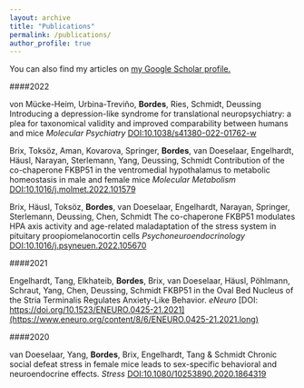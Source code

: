 ```yaml
---
layout: archive
title: "Publications"
permalink: /publications/
author_profile: true
---
```


  You can also find my articles on <u><a href="https://scholar.google.com/citations?user=T6pswigAAAAJ&hl=en&oi=ao">my Google Scholar profile</a>.</u>

####2022

von Mücke-Heim, Urbina-Treviño, **Bordes**, Ries, Schmidt, Deussing
Introducing a depression-like syndrome for translational neuropsychiatry: a plea for taxonomical validity and improved comparability between humans and mice *Molecular Psychiatry*
[DOI:10.1038/s41380-022-01762-w](https://www.nature.com/articles/s41380-022-01762-w)

Brix, Toksöz, Aman, Kovarova, Springer, **Bordes**, van Doeselaar, Engelhardt, Häusl, Narayan, Sterlemann, Yang, Deussing, Schmidt
Contribution of the co-chaperone FKBP51 in the ventromedial hypothalamus to metabolic homeostasis in male and female mice *Molecular Metabolism*
[DOI:10.1016/j.molmet.2022.101579](https://www.sciencedirect.com/science/article/pii/S221287782200148X?via%3Dihub)

Brix, Häusl, Toksöz, **Bordes**, van Doeselaar, Engelhardt, Narayan, Springer, Sterlemann, Deussing, Chen, Schmidt
The co-chaperone FKBP51 modulates HPA axis activity and age-related maladaptation of the stress system in pituitary proopiomelanocortin cells *Psychoneuroendocrinology*
[DOI:10.1016/j.psyneuen.2022.105670](https://www.sciencedirect.com/science/article/pii/S0306453022000117?via%3Dihub)

####2021

Engelhardt, Tang, Elkhateib, **Bordes**, Brix, van Doeselaar, Häusl, Pöhlmann, Schraut, Yang, Chen, Deussing, Schmidt
FKBP51 in the Oval Bed Nucleus of the Stria Terminalis Regulates Anxiety-Like Behavior. *eNeuro*
[DOI: https://doi.org/10.1523/ENEURO.0425-21.2021](https://www.eneuro.org/content/8/6/ENEURO.0425-21.2021.long)

####2020

van Doeselaar, Yang, **Bordes**, Brix, Engelhardt, Tang & Schmidt
Chronic social defeat stress in female mice leads to sex-specific behavioral and neuroendocrine effects. *Stress*
[DOI:10.1080/10253890.2020.1864319](https://www.tandfonline.com/doi/full/10.1080/10253890.2020.1864319)

